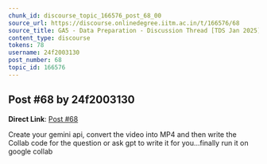 ```yaml
---
chunk_id: discourse_topic_166576_post_68_00
source_url: https://discourse.onlinedegree.iitm.ac.in/t/166576/68
source_title: GA5 - Data Preparation - Discussion Thread [TDS Jan 2025]
content_type: discourse
tokens: 78
username: 24f2003130
post_number: 68
topic_id: 166576
---
```


## Post #68 by 24f2003130

**Direct Link**: [Post #68](https://discourse.onlinedegree.iitm.ac.in/t/166576/68)

Create your gemini api, convert the video into MP4 and then write the Collab code for the question or ask gpt to write it for you…finally run it on google collab
